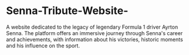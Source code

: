 # Senna-Tribute-Website-
A website dedicated to the legacy of legendary Formula 1 driver Ayrton Senna. The platform offers an immersive journey through Senna's career and achievements, with information about his victories, historic moments and his influence on the sport.
